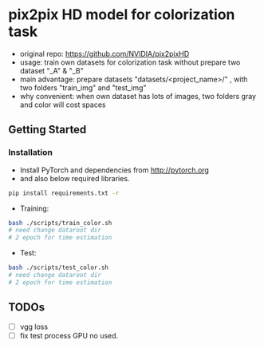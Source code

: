 # pix2pix HD model for colorization task
- original repo: https://github.com/NVIDIA/pix2pixHD
- usage: train own datasets for colorization task without prepare two dataset "_A" & "_B"
- main advantage: prepare datasets "datasets/<project_name>/" , with two folders "train_img" and "test_img"
- why convenient: when own dataset has lots of images, two folders gray and color will cost spaces

## Getting Started
### Installation
- Install PyTorch and dependencies from http://pytorch.org
- and also below required libraries.
```bash
pip install requirements.txt -r
```
- Training:
```bash
bash ./scripts/train_color.sh
# need change dataroot dir
# 2 epoch for time estimation
```

- Test:
```bash
bash ./scripts/test_color.sh
# need change dataroot dir
# 2 epoch for time estimation
```

## TODOs
- [ ] vgg loss
- [ ] fix test process GPU no used.